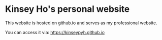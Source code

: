  # Kinsey Ho's personal website 
 
 This website is hosted on github.io and serves as my professional website.
 
 You can access it via: https://kinseypyh.github.io
